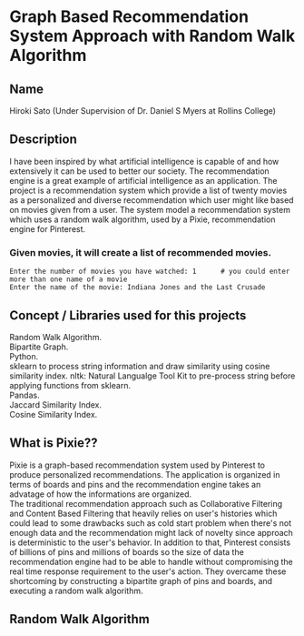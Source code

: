 # Graph Based Recommendation System Approach with Random Walk Algorithm

## Name
Hiroki Sato (Under Supervision of Dr. Daniel S Myers at Rollins College)

## Description
I have been inspired by what artificial intelligence is capable of and how extensively it can be used to better our society. The recommendation engine is a great example of artificial intelligence as an application. 
The project is a recommendation system which provide a list of twenty movies as a personalized and diverse recommendation which user might like based on movies given from a user. The system model a recommendation system which uses a random walk algorithm, used by a Pixie, recommendation engine for Pinterest.   
### Given movies, it will create a list of recommended movies.
``` 
Enter the number of movies you have watched: 1      # you could enter more than one name of a movie
Enter the name of the movie: Indiana Jones and the Last Crusade
```

## Concept / Libraries used for this projects
Random Walk Algorithm.  
Bipartite Graph.  
Python.  
sklearn to process string information and draw similarity using cosine similarity index.
nltk: Natural Langualge Tool Kit to pre-process string before applying functions from sklearn.  
Pandas.   
Jaccard Similarity Index.  
Cosine Similarity Index.  


## What is Pixie?? 
Pixie is a graph-based recommendation system used by Pinterest to produce personalized recommendations. The application is organized in terms of boards and pins and the recommendation engine takes an advatage of how the informations are organized.  
The traditional recommendation approach such as Collaborative Filtering and Content Based Filtering that heavily relies on user's histories which could lead to some drawbacks such as cold start problem when there's not enough data and the recommendation might lack of novelty since approach is deterministic to the user's behavior. In addition to that, Pinterest consists of billions of pins and millions of boards so the size of data the recommendation engine had to be able to handle without compromising the real time response requirement to the user's action. 
They overcame these shortcoming by constructing a bipartite graph of pins and boards, and executing a random walk algorithm. 

## Random Walk Algorithm 


